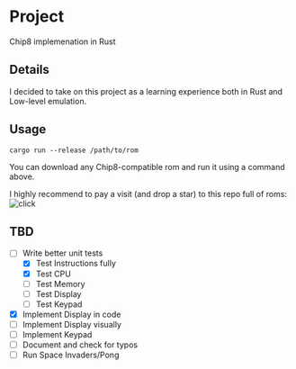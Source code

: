 # Project

Chip8 implemenation in Rust

## Details

I decided to take on this project as a learning experience both in Rust and Low-level emulation.

## Usage

```shell
cargo run --release /path/to/rom
```

You can download any Chip8-compatible rom and run it using a command above.

I highly recommend to pay a visit (and drop a star) to this repo full of roms:
![click](https://github.com/loktar00/chip8/tree/master/roms)

## TBD

- [ ] Write better unit tests
  - [x] Test Instructions fully
  - [x] Test CPU
  - [ ] Test Memory
  - [ ] Test Display
  - [ ] Test Keypad
- [x] Implement Display in code
- [ ] Implement Display visually
- [ ] Implement Keypad
- [ ] Document and check for typos
- [ ] Run Space Invaders/Pong
